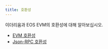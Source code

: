 ```yaml
---
title: 호환성
---
```


이더리움과 EOS EVM의 호환성에 대해 알아보십시오.

* [EVM 호환성](./10_evm-compatibility.md)
* [Json-RPC 호환성](./20_json-rpc-compatibility.md)
